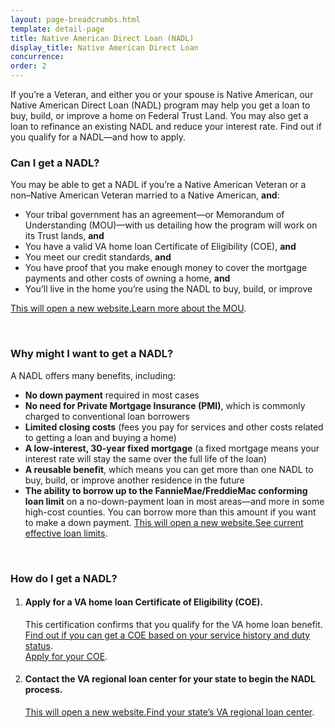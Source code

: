 ```yaml
---
layout: page-breadcrumbs.html
template: detail-page
title: Native American Direct Loan (NADL)
display_title: Native American Direct Loan
concurrence: 
order: 2
---
```


<div class="va-introtext">

If you’re a Veteran, and either you or your spouse is Native American, our Native American Direct Loan (NADL) program may help you get a loan to buy, build, or improve a home on Federal Trust Land. You may also get a loan to refinance an existing NADL and reduce your interest rate. Find out if you qualify for a NADL—and how to apply.

</div>

<div class="feature">

### Can I get a NADL?

You may be able to get a NADL if you’re a Native American Veteran or a non–Native American Veteran married to a Native American, **and**:

- Your tribal government has an agreement—or Memorandum of Understanding (MOU)—with us detailing how the program will work on its Trust lands, **and**
-	You have a valid VA home loan Certificate of Eligibility (COE), **and**
-	You meet our credit standards, **and**
-	You have proof that you make enough money to cover the mortgage payments and other costs of owning a home, **and**
-	You’ll live in the home you’re using the NADL to buy, build, or improve

<a href="https://www.benefits.va.gov/homeloans/nadl_mou.asp"><span class="usa-sr-only">This will open a new website.</span>Learn more about the MOU</a>.

</div>

<br>

### Why might I want to get a NADL?

A NADL offers many benefits, including:

- **No down payment** required in most cases
- **No need for Private Mortgage Insurance (PMI)**, which is commonly charged to conventional loan borrowers 
- **Limited closing costs** (fees you pay for services and other costs related to getting a loan and buying a home)
- **A low-interest, 30-year fixed mortgage** (a fixed mortgage means your interest rate will stay the same over the full life of the loan)
- **A reusable benefit**, which means you can get more than one NADL to buy, build, or improve another residence in the future
- **The ability to borrow up to the FannieMae/FreddieMac conforming loan limit** on a no-down-payment loan in most areas—and more in some high-cost counties. You can borrow more than this amount if you want to make a down payment. <a href="https://www.benefits.va.gov/HOMELOANS/purchaseco_loan_limits.asp"><span class="usa-sr-only">This will open a new website.</span>See current effective loan limits</a>.

<br>

### How do I get a NADL?

<ol class="process">
<li class="process-step list-one">

#### Apply for a VA home loan Certificate of Eligibility (COE).
This certification confirms that you qualify for the VA home loan benefit. <br />
[Find out if you can get a COE based on your service history and duty status](/housing-assistance/home-loans/eligibility/). 
<br />
[Apply for your COE](/housing-assistance/home-loans/apply-for-certificate-of-eligibility/).

</li>

<li class="process-step list-two">

#### Contact the VA regional loan center for your state to begin the NADL process.
<a href="https://www.benefits.va.gov/homeloans/contact_rlc_info.asp"><span class="usa-sr-only">This will open a new website.</span>Find your state’s VA regional loan center</a>. 

</li>
</ol>

